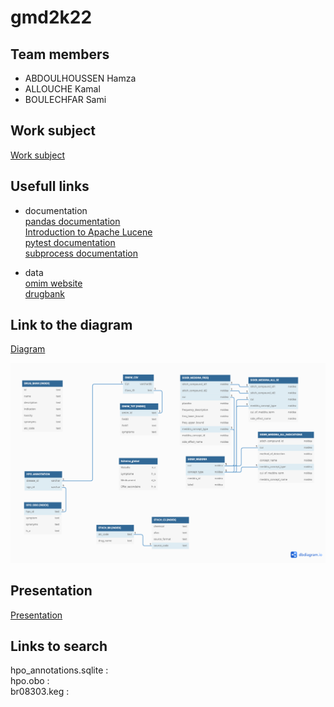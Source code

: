 # gmd2k22

## Team members
- ABDOULHOUSSEN Hamza
- ALLOUCHE Kamal
- BOULECHFAR Sami

## Work subject
[Work subject](Sujet.pdf)

## Usefull links
- documentation  
[pandas documentation](https://pandas.pydata.org/docs/)  
[Introduction to Apache Lucene](https://www.baeldung.com/lucene)  
[pytest documentation](https://docs.pytest.org/en/7.1.x/)  
[subprocess documentation](https://docs.python.org/3/library/subprocess.html)  

- data  
[omim website](https://www.omim.org/)  
[drugbank](https://go.drugbank.com/releases/latest)  

## Link to the diagram
[Diagram](https://dbdiagram.io/d/62470edfd043196e39dbc1bd)


![Alt Text](./documentation/dbdiagram/images/Diagram_04_22.png)

## Presentation
[Presentation](Presentation_projet_GMD.pdf)

## Links to search
hpo_annotations.sqlite :  
hpo.obo :  
br08303.keg :  